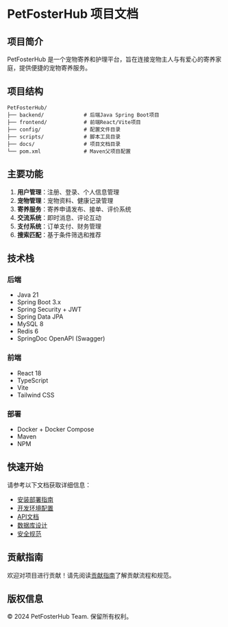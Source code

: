 # PetFosterHub 项目文档

## 项目简介

PetFosterHub 是一个宠物寄养和护理平台，旨在连接宠物主人与有爱心的寄养家庭，提供便捷的宠物寄养服务。

## 项目结构

```
PetFosterHub/
├── backend/             # 后端Java Spring Boot项目
├── frontend/            # 前端React/Vite项目
├── config/              # 配置文件目录
├── scripts/             # 脚本工具目录
├── docs/                # 项目文档目录
└── pom.xml              # Maven父项目配置
```

## 主要功能

1. **用户管理**：注册、登录、个人信息管理
2. **宠物管理**：宠物资料、健康记录管理
3. **寄养服务**：寄养申请发布、接单、评价系统
4. **交流系统**：即时消息、评论互动
5. **支付系统**：订单支付、财务管理
6. **搜索匹配**：基于条件筛选和推荐

## 技术栈

### 后端
- Java 21
- Spring Boot 3.x
- Spring Security + JWT
- Spring Data JPA
- MySQL 8
- Redis 6
- SpringDoc OpenAPI (Swagger)

### 前端
- React 18
- TypeScript
- Vite
- Tailwind CSS

### 部署
- Docker + Docker Compose
- Maven
- NPM

## 快速开始

请参考以下文档获取详细信息：
- [安装部署指南](INSTALL.md)
- [开发环境配置](DEVELOPMENT.md)
- [API文档](API.md)
- [数据库设计](DATABASE.md)
- [安全规范](SECURITY.md)

## 贡献指南

欢迎对项目进行贡献！请先阅读[贡献指南](CONTRIBUTING.md)了解贡献流程和规范。

## 版权信息

© 2024 PetFosterHub Team. 保留所有权利。
